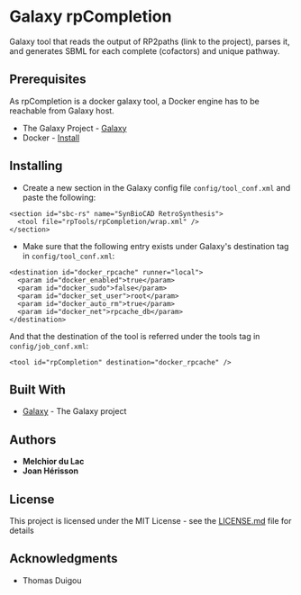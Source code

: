 # Galaxy rpCompletion

Galaxy tool that reads the output of RP2paths (link to the project), parses it, and generates SBML for each complete (cofactors) and unique pathway.  

## Prerequisites

As rpCompletion is a docker galaxy tool, a Docker engine has to be reachable from Galaxy host.

* The Galaxy Project - [Galaxy](https://galaxyproject.org)
* Docker - [Install](https://docs.docker.com/install/)

## Installing

* Create a new section in the Galaxy config file `config/tool_conf.xml` and paste the following:
```
<section id="sbc-rs" name="SynBioCAD RetroSynthesis">
  <tool file="rpTools/rpCompletion/wrap.xml" />
</section>
```

* Make sure that the following entry exists under Galaxy's destination tag in `config/tool_conf.xml`:
```
<destination id="docker_rpcache" runner="local">
  <param id="docker_enabled">true</param>
  <param id="docker_sudo">false</param>
  <param id="docker_set_user">root</param>
  <param id="docker_auto_rm">true</param>
  <param id="docker_net">rpcache_db</param>
</destination>
```

And that the destination of the tool is referred under the tools tag in `config/job_conf.xml`:

```
<tool id="rpCompletion" destination="docker_rpcache" />
```


## Built With

* [Galaxy](https://galaxyproject.org) - The Galaxy project


## Authors

* **Melchior du Lac**
* **Joan Hérisson**

## License

This project is licensed under the MIT License - see the [LICENSE.md](LICENSE.md) file for details

## Acknowledgments

* Thomas Duigou
